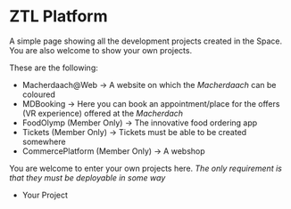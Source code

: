 # ZTL Platform

A simple page showing all the development projects created in the Space. You are also welcome to show your own projects.

These are the following:
- Macherdaach@Web -> A website on which the *Macherdaach* can be coloured
- MDBooking -> Here you can book an appointment/place for the offers (VR experience) offered at the *Macherdach*
- FoodOlymp (Member Only) -> The innovative food ordering app
- Tickets (Member Only) -> Tickets must be able to be created somewhere
- CommercePlatform (Member Only) -> A webshop

You are welcome to enter your own projects here. *The only requirement is that they must be deployable in some way*
- Your Project
